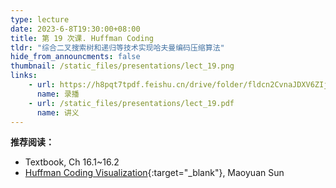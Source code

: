 ```yaml
---
type: lecture
date: 2023-6-8T19:30:00+08:00
title: 第 19 次课. Huffman Coding
tldr: "综合二叉搜索树和递归等技术实现哈夫曼编码压缩算法"
hide_from_announcments: false
thumbnail: /static_files/presentations/lect_19.png
links:
    - url: https://h8pqt7tpdf.feishu.cn/drive/folder/fldcn2CvnaJDXV6ZIjPGVVSacrd
      name: 录播
    - url: /static_files/presentations/lect_19.pdf
      name: 讲义
---
```


**推荐阅读：**

- Textbook, Ch 16.1~16.2
- [Huffman Coding Visualization](/static_files/huffman_coding/index.html){:target="_blank"}, Maoyuan Sun
